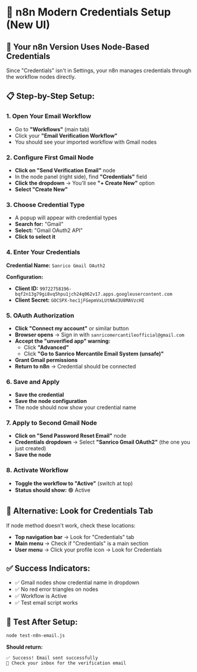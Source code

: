 # 🔑 n8n Modern Credentials Setup (New UI)

## 🎯 **Your n8n Version Uses Node-Based Credentials**

Since "Credentials" isn't in Settings, your n8n manages credentials through the workflow nodes directly.

## 📋 **Step-by-Step Setup:**

### **1. Open Your Email Workflow**
- Go to **"Workflows"** (main tab)
- Click your **"Email Verification Workflow"**
- You should see your imported workflow with Gmail nodes

### **2. Configure First Gmail Node**
- **Click on "Send Verification Email"** node
- In the node panel (right side), find **"Credentials"** field
- **Click the dropdown** → You'll see **"+ Create New"** option
- **Select "Create New"**

### **3. Choose Credential Type**
- A popup will appear with credential types
- **Search for:** "Gmail"
- **Select:** "Gmail OAuth2 API"
- **Click to select it**

### **4. Enter Your Credentials**
**Credential Name:** `Sanrico Gmail OAuth2`

**Configuration:**
- **Client ID:** `99722758196-bqf2n13g79gi8vq5hpu1jch24q062v17.apps.googleusercontent.com`
- **Client Secret:** `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`

### **5. OAuth Authorization**
- **Click "Connect my account"** or similar button
- **Browser opens** → Sign in with `sanricomercantileofficial@gmail.com`
- **Accept the "unverified app" warning:**
  - Click **"Advanced"**
  - Click **"Go to Sanrico Mercantile Email System (unsafe)"**
- **Grant Gmail permissions**
- **Return to n8n** → Credential should be connected

### **6. Save and Apply**
- **Save the credential**
- **Save the node configuration**
- The node should now show your credential name

### **7. Apply to Second Gmail Node**
- **Click on "Send Password Reset Email"** node
- **Credentials dropdown** → Select **"Sanrico Gmail OAuth2"** (the one you just created)
- **Save the node**

### **8. Activate Workflow**
- **Toggle the workflow to "Active"** (switch at top)
- **Status should show:** 🟢 Active

## 🎯 **Alternative: Look for Credentials Tab**

If node method doesn't work, check these locations:
- **Top navigation bar** → Look for "Credentials" tab
- **Main menu** → Check if "Credentials" is a main section
- **User menu** → Click your profile icon → Look for Credentials

## ✅ **Success Indicators:**
- ✅ Gmail nodes show credential name in dropdown
- ✅ No red error triangles on nodes
- ✅ Workflow is Active
- ✅ Test email script works

## 🧪 **Test After Setup:**
```bash
node test-n8n-email.js
```

**Should return:**
```
✅ Success! Email sent successfully
📧 Check your inbox for the verification email
```